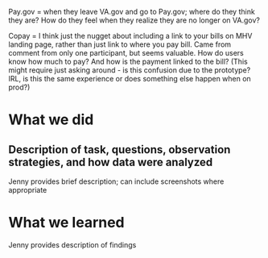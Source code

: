 Pay.gov = when they leave VA.gov and go to Pay.gov; where do they think they are? How do they feel when they realize they are no longer on VA.gov? 

Copay = I think just the nugget about including a link to your bills on MHV landing page, rather than just link to where you pay bill. Came from comment from only one participant, but seems valuable. How do users know how much to pay? And how is the payment linked to the bill? (This might require just asking around - is this confusion due to the prototype? IRL, is this the same experience or does something else happen when on prod?)

# What we did
## Description of task, questions, observation strategies, and how data were analyzed
Jenny provides brief description; can include screenshots where appropriate

# What we learned
Jenny provides description of findings
